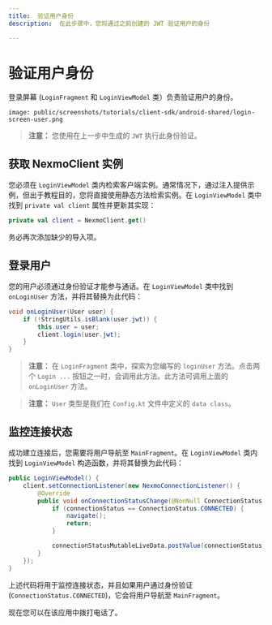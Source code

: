 ```yaml
---
title:  验证用户身份
description:  在此步骤中，您将通过之前创建的 JWT 验证用户的身份

---
```


验证用户身份
======

登录屏幕 (`LoginFragment` 和 `LoginViewModel` 类）负责验证用户的身份。

```screenshot
image: public/screenshots/tutorials/client-sdk/android-shared/login-screen-user.png
```

> **注意：** 您使用在上一步中生成的 `JWT` 执行此身份验证。

获取 NexmoClient 实例
-----------------

您必须在 `LoginViewModel` 类内检索客户端实例。通常情况下，通过注入提供示例，但出于教程目的，您将直接使用静态方法检索实例。在 `LoginViewModel` 类中找到 `private val client` 属性并更新其实现：

```kotlin
private val client = NexmoClient.get()
```

务必再次添加缺少的导入项。

登录用户
----

您的用户必须通过身份验证才能参与通话。在 `LoginViewModel` 类中找到 `onLoginUser` 方法，并将其替换为此代码：

```java
void onLoginUser(User user) {
    if (!StringUtils.isBlank(user.jwt)) {
        this.user = user;
        client.login(user.jwt);
    }
}
```

> **注意：** 在 `LoginFragment` 类中，探索为您编写的 `loginUser` 方法。点击两个 `Login ...` 按钮之一时，会调用此方法。此方法可调用上面的 `onLoginUser` 方法。

> **注意：** `User` 类型是我们在 `Config.kt` 文件中定义的 `data class`。

监控连接状态
------

成功建立连接后，您需要将用户导航至 `MainFragment`。在 `LoginViewModel` 类内找到 `LoginViewModel` 构造函数，并将其替换为此代码：

```java
public LoginViewModel() {
    client.setConnectionListener(new NexmoConnectionListener() {
        @Override
        public void onConnectionStatusChange(@NonNull ConnectionStatus connectionStatus, @NonNull ConnectionStatusReason connectionStatusReason) {
            if (connectionStatus == ConnectionStatus.CONNECTED) {
                navigate();
                return;
            }

            connectionStatusMutableLiveData.postValue(connectionStatus);
        }
    });
}
```

上述代码将用于监控连接状态，并且如果用户通过身份验证 (`ConnectionStatus.CONNECTED`)，它会将用户导航至 `MainFragment`。

现在您可以在该应用中拨打电话了。

